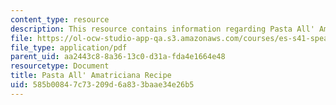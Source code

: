 ```yaml
---
content_type: resource
description: This resource contains information regarding Pasta All' Amatriciana Recipe.
file: https://ol-ocw-studio-app-qa.s3.amazonaws.com/courses/es-s41-speak-italian-with-your-mouth-full-spring-2012/585b00847c73209d6a833baae34e26b5_MITES_S41S12_recipe_1.pdf
file_type: application/pdf
parent_uid: aa2443c8-8a36-13c0-d31a-fda4e1664e48
resourcetype: Document
title: Pasta All' Amatriciana Recipe
uid: 585b0084-7c73-209d-6a83-3baae34e26b5
---
```

